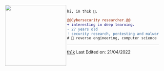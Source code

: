 <img align="left" height="200" src="https://media.giphy.com/media/ao9DUiTKH60XS/giphy.gif"/>

```diff
hi, im th1k 🔮.

@@Cybersecurity researcher.@@
+ interesting in deep learning.
- 27 years old
! security research, pentesting and malware dev
# 📖 reverse engineering, computer science
```
------
[th1k](https://github.com/th1k)
Last Edited on: 21/04/2022
